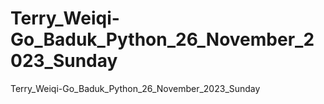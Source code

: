 # Terry_Weiqi-Go_Baduk_Python_26_November_2023_Sunday
Terry_Weiqi-Go_Baduk_Python_26_November_2023_Sunday
